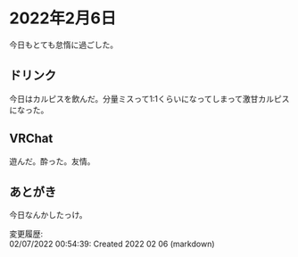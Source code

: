 # 2022年2月6日

今日もとても怠惰に過ごした。

## ドリンク

今日はカルピスを飲んだ。分量ミスって1:1くらいになってしまって激甘カルピスになった。

## VRChat

遊んだ。酔った。友情。

## あとがき

今日なんかしたっけ。

変更履歴:  
02/07/2022 00:54:39: Created 2022 02 06 (markdown)  
